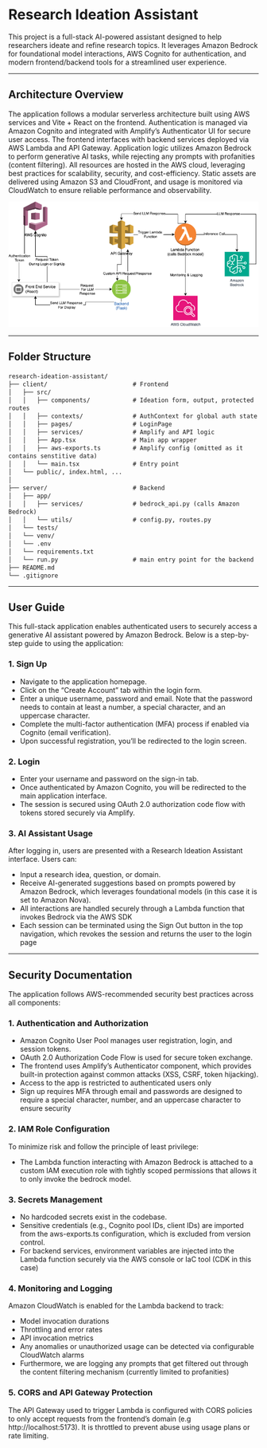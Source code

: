 # Research Ideation Assistant

This project is a full-stack AI-powered assistant designed to help researchers ideate and refine research topics. It leverages Amazon Bedrock for foundational model interactions, AWS Cognito for authentication, and modern frontend/backend tools for a streamlined user experience.

---

## Architecture Overview

The application follows a modular serverless architecture built using AWS services and Vite + React on the frontend. Authentication is managed via Amazon Cognito and integrated with Amplify’s Authenticator UI for secure user access. The frontend interfaces with backend services deployed via AWS Lambda and API Gateway. Application logic utilizes Amazon Bedrock to perform generative AI tasks, while rejecting any prompts with profanities (content filtering). All resources are hosted in the AWS cloud, leveraging best practices for scalability, security, and cost-efficiency. Static assets are delivered using Amazon S3 and CloudFront, and usage is monitored via CloudWatch to ensure reliable performance and observability.

![Architecture Diagram](./fullStackBedrockDiagram.png)

---

## Folder Structure

```
research-ideation-assistant/
├── client/                        # Frontend
│   ├── src/
│   │   ├── components/            # Ideation form, output, protected routes
│   │   ├── contexts/              # AuthContext for global auth state
│   │   ├── pages/                 # LoginPage
│   │   ├── services/              # Amplify and API logic
│   │   ├── App.tsx                # Main app wrapper
│   │   ├── aws-exports.ts         # Amplify config (omitted as it contains senstitive data)
│   │   └── main.tsx               # Entry point
│   └── public/, index.html, ...
│
├── server/                        # Backend
│   ├── app/
│   │   ├── services/              # bedrock_api.py (calls Amazon Bedrock)
│   │   └── utils/                 # config.py, routes.py
│   └── tests/
│   └── venv/
│   └── .env
│   └── requirements.txt
│   └── run.py                     # main entry point for the backend
├── README.md
└── .gitignore
```
---

## User Guide 
This full-stack application enables authenticated users to securely access a generative AI assistant powered by Amazon Bedrock. Below is a step-by-step guide to using the application:

### 1. Sign Up 

- Navigate to the application homepage.
- Click on the “Create Account” tab within the login form.
- Enter a unique username, password and email. Note that the password needs to contain at least a number, a special character, and an uppercase character. 
- Complete the multi-factor authentication (MFA) process if enabled via Cognito (email verification).
- Upon successful registration, you’ll be redirected to the login screen.

### 2. Login

- Enter your username and password on the sign-in tab.
- Once authenticated by Amazon Cognito, you will be redirected to the main application interface.
- The session is secured using OAuth 2.0 authorization code flow with tokens stored securely via Amplify.

### 3. AI Assistant Usage
After logging in, users are presented with a Research Ideation Assistant interface.
Users can:
- Input a research idea, question, or domain.
- Receive AI-generated suggestions based on prompts powered by Amazon Bedrock, which leverages foundational models (in this case it is set to Amazon Nova).
- All interactions are handled securely through a Lambda function that invokes Bedrock via the AWS SDK
- Each session can be terminated using the Sign Out button in the top navigation, which revokes the session and returns the user to the login page

---

## Security Documentation
The application follows AWS-recommended security best practices across all components:

### 1. Authentication and Authorization
- Amazon Cognito User Pool manages user registration, login, and session tokens.
- OAuth 2.0 Authorization Code Flow is used for secure token exchange.
- The frontend uses Amplify’s Authenticator component, which provides built-in protection against common attacks (XSS, CSRF, token hijacking).
- Access to the app is restricted to authenticated users only
- Sign up requires MFA through email and passwords are designed to require a special character, number, and an uppercase character to ensure security

### 2. IAM Role Configuration
To minimize risk and follow the principle of least privilege:
- The Lambda function interacting with Amazon Bedrock is attached to a custom IAM execution role with tightly scoped permissions that allows it to only invoke the bedrock model.

### 3. Secrets Management
- No hardcoded secrets exist in the codebase.
- Sensitive credentials (e.g., Cognito pool IDs, client IDs) are imported from the aws-exports.ts configuration, which is excluded from version control.
- For backend services, environment variables are injected into the Lambda function securely via the AWS console or IaC tool (CDK in this case)

### 4. Monitoring and Logging
Amazon CloudWatch is enabled for the Lambda backend to track:
- Model invocation durations
- Throttling and error rates
- API invocation metrics
- Any anomalies or unauthorized usage can be detected via configurable CloudWatch alarms
- Furthermore, we are logging any prompts that get filtered out through the content filtering mechanism (currently limited to profanities)

### 5. CORS and API Gateway Protection
The API Gateway used to trigger Lambda is configured with CORS policies to only accept requests from the frontend’s domain (e.g http://localhost:5173). It is throttled to prevent abuse using usage plans or rate limiting.